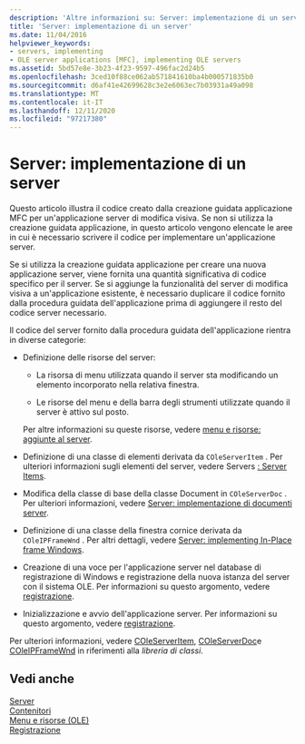 ```yaml
---
description: 'Altre informazioni su: Server: implementazione di un server'
title: 'Server: implementazione di un server'
ms.date: 11/04/2016
helpviewer_keywords:
- servers, implementing
- OLE server applications [MFC], implementing OLE servers
ms.assetid: 5bd57e8e-3b23-4f23-9597-496fac2d24b5
ms.openlocfilehash: 3ced10f88ce062ab571841610ba4b000571835b0
ms.sourcegitcommit: d6af41e42699628c3e2e6063ec7b03931a49a098
ms.translationtype: MT
ms.contentlocale: it-IT
ms.lasthandoff: 12/11/2020
ms.locfileid: "97217380"
---
```

# <a name="servers-implementing-a-server"></a>Server: implementazione di un server

Questo articolo illustra il codice creato dalla creazione guidata applicazione MFC per un'applicazione server di modifica visiva. Se non si utilizza la creazione guidata applicazione, in questo articolo vengono elencate le aree in cui è necessario scrivere il codice per implementare un'applicazione server.

Se si utilizza la creazione guidata applicazione per creare una nuova applicazione server, viene fornita una quantità significativa di codice specifico per il server. Se si aggiunge la funzionalità del server di modifica visiva a un'applicazione esistente, è necessario duplicare il codice fornito dalla procedura guidata dell'applicazione prima di aggiungere il resto del codice server necessario.

Il codice del server fornito dalla procedura guidata dell'applicazione rientra in diverse categorie:

- Definizione delle risorse del server:

  - La risorsa di menu utilizzata quando il server sta modificando un elemento incorporato nella relativa finestra.

  - Le risorse del menu e della barra degli strumenti utilizzate quando il server è attivo sul posto.

  Per altre informazioni su queste risorse, vedere [menu e risorse: aggiunte al server](../mfc/menus-and-resources-server-additions.md).

- Definizione di una classe di elementi derivata da `COleServerItem` . Per ulteriori informazioni sugli elementi del server, vedere Servers [: Server Items](../mfc/servers-server-items.md).

- Modifica della classe di base della classe Document in `COleServerDoc` . Per ulteriori informazioni, vedere [Server: implementazione di documenti server](../mfc/servers-implementing-server-documents.md).

- Definizione di una classe della finestra cornice derivata da `COleIPFrameWnd` . Per altri dettagli, vedere [Server: implementing In-Place frame Windows](../mfc/servers-implementing-in-place-frame-windows.md).

- Creazione di una voce per l'applicazione server nel database di registrazione di Windows e registrazione della nuova istanza del server con il sistema OLE. Per informazioni su questo argomento, vedere [registrazione](../mfc/registration.md).

- Inizializzazione e avvio dell'applicazione server. Per informazioni su questo argomento, vedere [registrazione](../mfc/registration.md).

Per ulteriori informazioni, vedere [COleServerItem](../mfc/reference/coleserveritem-class.md), [COleServerDoc](../mfc/reference/coleserverdoc-class.md)e [COleIPFrameWnd](../mfc/reference/coleipframewnd-class.md) in riferimenti alla *libreria di classi*.

## <a name="see-also"></a>Vedi anche

[Server](../mfc/servers.md)<br/>
[Contenitori](../mfc/containers.md)<br/>
[Menu e risorse (OLE)](../mfc/menus-and-resources-ole.md)<br/>
[Registrazione](../mfc/registration.md)
